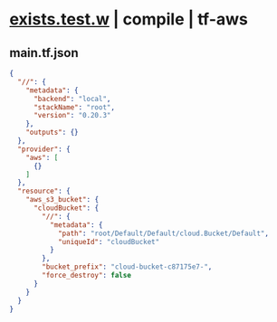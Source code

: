 # [exists.test.w](../../../../../../examples/tests/sdk_tests/bucket/exists.test.w) | compile | tf-aws

## main.tf.json
```json
{
  "//": {
    "metadata": {
      "backend": "local",
      "stackName": "root",
      "version": "0.20.3"
    },
    "outputs": {}
  },
  "provider": {
    "aws": [
      {}
    ]
  },
  "resource": {
    "aws_s3_bucket": {
      "cloudBucket": {
        "//": {
          "metadata": {
            "path": "root/Default/Default/cloud.Bucket/Default",
            "uniqueId": "cloudBucket"
          }
        },
        "bucket_prefix": "cloud-bucket-c87175e7-",
        "force_destroy": false
      }
    }
  }
}
```

